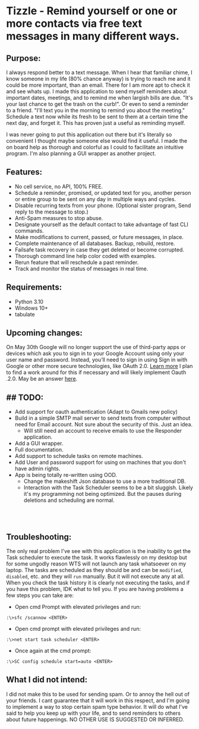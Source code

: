 # Tizzle -  Remind yourself or one or more contacts via free text messages in many different ways.

## Purpose:
I always respond better to a text message. When I hear that familiar chime, I know someone in my life (80% chance anyway) is trying to reach me and it could be more important, than an email. There for I am more apt to check it and see whats up. I made this application to send myself reminders about important dates, meetings, and to remind me when largish bills are due. "It's your last chance to get the trash on the curb!". Or even to send a reminder to a friend. "I'll text you in the morning to remind you about the meeting." Schedule a text now while its fresh to be sent to them at a certain time the next day, and forget it. This has proven just a useful as reminding myself. 

I was never going to put this application out there but it's literally so convenient I thought maybe someone else would find it useful. I made the on board help as thorough and colorful as I could to facilitate an intuitive program.  I'm also planning a GUI wrapper as another project. 

## Features: 

- No cell service, no API, 100% FREE.
- Schedule a reminder, promised, or updated text for you, another person or entire group to be sent on any day in multiple ways and cycles.
- Disable recurring texts from your phone. (Optional sister program, Send reply to the message to stop.)
- Anti-Spam measures to stop abuse.
- Designate yourself as the default contact to take advantage of fast CLI commands.
- Make modifications to current, passed, or future messages, in place.
- Complete maintenance of all databases. Backup, rebuild, restore.
- Failsafe task recovery in case they get deleted or become corrupted.
- Thorough command line help color coded with examples.
- Rerun feature that will reschedule a past reminder.
- Track and monitor the status of messages in real time.


 

## Requirements:
 - Python 3.10
 - Windows 10+
 - tabulate

## Upcoming changes:
On May 30th 
Google will no longer support the use of third-party apps or devices which ask you to sign in to your Google Account using only your user name and password. Instead, you’ll need to sign in using Sign in with Google or other more secure technologies, like OAuth 2.0. [Learn more](https://accounts.google.com/AccountChooser?Email=ddc.dev.python@gmail.com&continue=https://support.google.com/accounts/answer/6010255?rfn%3D1646361360139%26anexp%3Dnret-fa)
I plan to find a work around for this if necessary and will likely implement Oauth .2.0. May be an answer [here](https://localcoder.org/python-smtplib-is-sending-mail-via-gmail-using-oauth2-possible).

## ## TODO:
- Add support for oauth authentication (Adapt to Gmails new policy)
- Build in a simple SMTP mail server to send texts from computer without need for Email account. Not sure about the security of this. Just an idea.
  - Will still need an account to receive emails to use the Responder application.
- Add a GUI wrapper.
- Full documentation.
- Add support to schedule tasks on remote machines. 
- Add User and password support for using on machines that you don't have admin rights.
- App is being totally re-written using OOD.
  - Change the makeshift Json database to use a more traditional DB.   
  - Interaction with the Task Scheduler seems to be a bit sluggish. Likely it's my programming not being optimized. But the pauses during deletions and scheduling are normal. 
<br>
<br>



## Troubleshooting:
The only real problem I've see with this application is the inability to get the Task scheduler to execute the task. It works flawlessly on my desktop but for some ungodly reason WTS will not launch any task whatsoever on my laptop. The tasks are scheduled as they should be and can be `modified`, `disabled`, etc. and they will `run` manually. But it will not execute any at all. When you check the task history it is clearly not executing the tasks, and if you have this problem, IDK what to tell you. If you are having problems a few steps you can take are:

 - Open cmd Prompt with elevated privileges and run:
 ```
 :\>sfc /scannow <ENTER>
 ```
 - Open cmd prompt with elevated privileges and run:
 ```
 :\>net start task scheduler <ENTER>
 ```
 - Once again at the cmd prompt:
 ```
 :\>SC config schedule start=auto <ENTER>
 ```
 


## What I did not intend:
I did not make this to be used for sending spam. Or to annoy the hell out of your friends. I cant guarantee that it will work in this respect, and I'm going to implement a way to stop certain spam type behavior. It will do what I've said to help you keep up with your life, and to send reminders to others about future happenings. NO OTHER USE IS SUGGESTED OR INFERRED.


